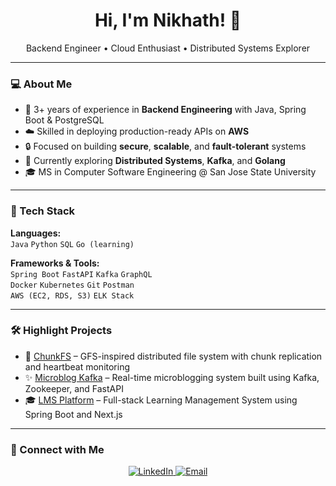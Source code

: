 <h1 align="center">Hi, I'm Nikhath! 👋</h1>
<p align="center">Backend Engineer • Cloud Enthusiast • Distributed Systems Explorer</p>

---

### 💻 About Me

- 🧠 3+ years of experience in **Backend Engineering** with Java, Spring Boot & PostgreSQL  
- ☁️ Skilled in deploying production-ready APIs on **AWS**  
- 🔒 Focused on building **secure**, **scalable**, and **fault-tolerant** systems  
- 📘 Currently exploring **Distributed Systems**, **Kafka**, and **Golang**  
- 🎓 MS in Computer Software Engineering @ San Jose State University  

---

### 🔧 Tech Stack

**Languages:**  
`Java` `Python` `SQL` `Go (learning)`

**Frameworks & Tools:**  
`Spring Boot` `FastAPI` `Kafka` `GraphQL`  
`Docker` `Kubernetes` `Git` `Postman`  
`AWS (EC2, RDS, S3)` `ELK Stack`  

---

### 🛠️ Highlight Projects

- 📂 [ChunkFS](https://github.com/nikhathfirdose1/chunkfs) – GFS-inspired distributed file system with chunk replication and heartbeat monitoring  
- ✨ [Microblog Kafka](https://github.com/nikhathfirdose1/microblog-kafka) – Real-time microblogging system built using Kafka, Zookeeper, and FastAPI  
- 🎓 [LMS Platform](https://github.com/nikhathfirdose1/lms-nextjs-springboot) – Full-stack Learning Management System using Spring Boot and Next.js  

---


### 🔗 Connect with Me

<p align="center">
  <a href="https://www.linkedin.com/in/nikhath-firdose/">
    <img src="https://img.shields.io/badge/LinkedIn-blue?style=for-the-badge&logo=linkedin&logoColor=white" alt="LinkedIn">
  </a>
  <a href="mailto:nikhathh.firdose@gmail.com">
    <img src="https://img.shields.io/badge/Email-grey?style=for-the-badge&logo=gmail&logoColor=white" alt="Email">
  </a>
</p>
